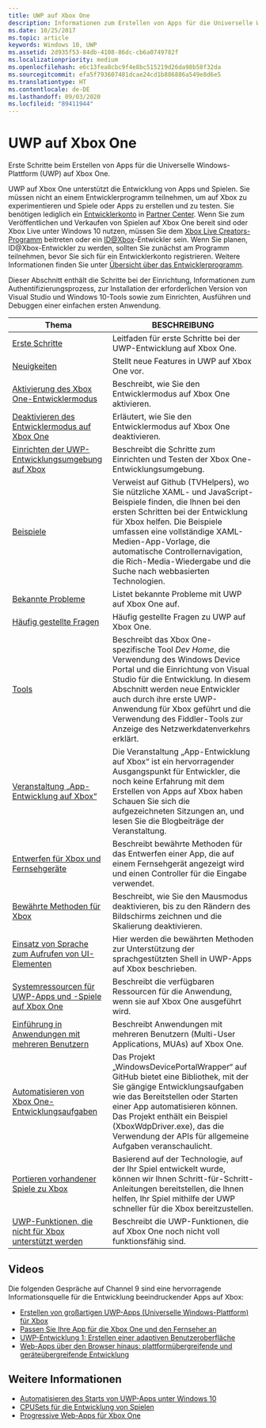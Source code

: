 ```yaml
---
title: UWP auf Xbox One
description: Informationen zum Erstellen von Apps für die Universelle Windows-Plattform (UWP) auf Xbox One.
ms.date: 10/25/2017
ms.topic: article
keywords: Windows 10, UWP
ms.assetid: 2d935f53-84db-4108-86dc-cb6a0749782f
ms.localizationpriority: medium
ms.openlocfilehash: e6c13fea8cbc9f4e8bc515219d26da98b58f32da
ms.sourcegitcommit: efa5f793607481dcae24cd1b886886a549e8d6e5
ms.translationtype: HT
ms.contentlocale: de-DE
ms.lasthandoff: 09/03/2020
ms.locfileid: "89411944"
---
```

# <a name="uwp-on-xbox-one"></a>UWP auf Xbox One

Erste Schritte beim Erstellen von Apps für die Universelle Windows-Plattform (UWP) auf Xbox One.

UWP auf Xbox One unterstützt die Entwicklung von Apps und Spielen. Sie müssen nicht an einem Entwicklerprogramm teilnehmen, um auf Xbox zu experimentieren und Spiele oder Apps zu erstellen und zu testen. Sie benötigen lediglich ein [Entwicklerkonto](https://developer.microsoft.com/store/register) in [Partner Center](https://partner.microsoft.com/dashboard). Wenn Sie zum Veröffentlichen und Verkaufen von Spielen auf Xbox One bereit sind oder Xbox Live unter Windows 10 nutzen, müssen Sie dem [Xbox Live Creators-Programm](https://developer.microsoft.com/games/xbox/xboxlive/creator) beitreten oder ein [ID@Xbox](https://www.xbox.com/Developers/id)-Entwickler sein. Wenn Sie planen, ID@Xbox-Entwickler zu werden, sollten Sie zunächst am Programm teilnehmen, bevor Sie sich für ein Entwicklerkonto registrieren. Weitere Informationen finden Sie unter [Übersicht über das Entwicklerprogramm](/gaming/xbox-live/developer-program-overview).

Dieser Abschnitt enthält die Schritte bei der Einrichtung, Informationen zum Authentifizierungsprozess, zur Installation der erforderlichen Version von Visual Studio und Windows 10-Tools sowie zum Einrichten, Ausführen und Debuggen einer einfachen ersten Anwendung. 

| Thema      | BESCHREIBUNG |
|------------|-------------|
|[Erste Schritte](getting-started.md)| Leitfaden für erste Schritte bei der UWP-Entwicklung auf Xbox One. |
|[Neuigkeiten](whats-new.md)| Stellt neue Features in UWP auf Xbox One vor. |
|[Aktivierung des Xbox One-Entwicklermodus](devkit-activation.md)| Beschreibt, wie Sie den Entwicklermodus auf Xbox One aktivieren. |
|[Deaktivieren des Entwicklermodus auf Xbox One](devkit-deactivation.md)| Erläutert, wie Sie den Entwicklermodus auf Xbox One deaktivieren. |
|[Einrichten der UWP-Entwicklungsumgebung auf Xbox](development-environment-setup.md)| Beschreibt die Schritte zum Einrichten und Testen der Xbox One-Entwicklungsumgebung. |
|[Beispiele](samples.md)| Verweist auf Github (TVHelpers), wo Sie nützliche XAML- und JavaScript-Beispiele finden, die Ihnen bei den ersten Schritten bei der Entwicklung für Xbox helfen. Die Beispiele umfassen eine vollständige XAML-Medien-App-Vorlage, die automatische Controllernavigation, die Rich-Media-Wiedergabe und die Suche nach webbasierten Technologien. |
|[Bekannte Probleme](known-issues.md)| Listet bekannte Probleme mit UWP auf Xbox One auf. |
|[Häufig gestellte Fragen](frequently-asked-questions.md)| Häufig gestellte Fragen zu UWP auf Xbox One. |
|[Tools](introduction-to-xbox-tools.md)| Beschreibt das Xbox One-spezifische Tool _Dev Home_, die Verwendung des Windows Device Portal und die Einrichtung von Visual Studio für die Entwicklung. In diesem Abschnitt werden neue Entwickler auch durch ihre erste UWP-Anwendung für Xbox geführt und die Verwendung des Fiddler-Tools zur Anzeige des Netzwerkdatenverkehrs erklärt. |
|[Veranstaltung „App-Entwicklung auf Xbox“](https://developer.microsoft.com/windows/projects/campaigns/app-dev-on-xbox-event) | Die Veranstaltung „App-Entwicklung auf Xbox“ ist ein hervorragender Ausgangspunkt für Entwickler, die noch keine Erfahrung mit dem Erstellen von Apps auf Xbox haben Schauen Sie sich die aufgezeichneten Sitzungen an, und lesen Sie die Blogbeiträge der Veranstaltung. |
|[Entwerfen für Xbox und Fernsehgeräte](../design/devices/designing-for-tv.md)| Beschreibt bewährte Methoden für das Entwerfen einer App, die auf einem Fernsehgerät angezeigt wird und einen Controller für die Eingabe verwendet. |
|[Bewährte Methoden für Xbox](tailoring-for-xbox.md)| Beschreibt, wie Sie den Mausmodus deaktivieren, bis zu den Rändern des Bildschirms zeichnen und die Skalierung deaktivieren. |
|[Einsatz von Sprache zum Aufrufen von UI-Elementen](ves-on-xbox.md)| Hier werden die bewährten Methoden zur Unterstützung der sprachgestützten Shell in UWP-Apps auf Xbox beschrieben. |
|[Systemressourcen für UWP-Apps und -Spiele auf Xbox One](system-resource-allocation.md)| Beschreibt die verfügbaren Ressourcen für die Anwendung, wenn sie auf Xbox One ausgeführt wird. |
|[Einführung in Anwendungen mit mehreren Benutzern](multi-user-applications.md)| Beschreibt Anwendungen mit mehreren Benutzern (Multi-User Applications, MUAs) auf Xbox One. |
|[Automatisieren von Xbox One-Entwicklungsaufgaben](https://github.com/Microsoft/WindowsDevicePortalWrapper/tree/v0.9.4) | Das Projekt „WindowsDevicePortalWrapper“ auf GitHub bietet eine Bibliothek, mit der Sie gängige Entwicklungsaufgaben wie das Bereitstellen oder Starten einer App automatisieren können. Das Projekt enthält ein Beispiel (XboxWdpDriver.exe), das die Verwendung der APIs für allgemeine Aufgaben veranschaulicht. |
|[Portieren vorhandener Spiele zu Xbox](development-lanes-landing.md)|Basierend auf der Technologie, auf der Ihr Spiel entwickelt wurde, können wir Ihnen Schritt-für-Schritt-Anleitungen bereitstellen, die Ihnen helfen, Ihr Spiel mithilfe der UWP schneller für die Xbox bereitzustellen.|
|[UWP-Funktionen, die nicht für Xbox unterstützt werden](/uwp/extension-sdks/uwp-limitations-on-xbox)|  Beschreibt die UWP-Funktionen, die auf Xbox One noch nicht voll funktionsfähig sind.|

## <a name="videos"></a>Videos

Die folgenden Gespräche auf Channel 9 sind eine hervorragende Informationsquelle für die Entwicklung beeindruckender Apps auf Xbox:

* [Erstellen von großartigen UWP-Apps (Universelle Windows-Plattform) für Xbox](https://channel9.msdn.com/Events/Build/2016/B883)
* [Passen Sie Ihre App für die Xbox One und den Fernseher an](https://channel9.msdn.com/Events/Build/2016/T651-R1)
* [UWP-Entwicklung 1: Erstellen einer adaptiven Benutzeroberfläche](https://channel9.msdn.com/Events/Build/2016/L724-R1)
* [Web-Apps über den Browser hinaus: plattformübergreifende und geräteübergreifende Entwicklung](https://channel9.msdn.com/Events/Build/2016/B888)

## <a name="see-also"></a>Weitere Informationen

- [Automatisieren des Starts von UWP-Apps unter Windows 10](automate-launching-uwp-apps.md)
- [CPUSets für die Entwicklung von Spielen](cpusets-games.md)
- [Progressive Web-Apps für Xbox One](/microsoft-edge/progressive-web-apps/xbox-considerations)